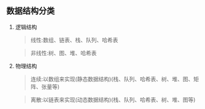 ## 数据结构分类

1. 逻辑结构

   > 线性:数组、链表、栈、队列、哈希表

   > 非线性:树、图、堆、哈希表

2. 物理结构

   > 连续:以数组来实现(静态数据结构)(栈、队列、哈希表、树、堆、图、矩阵、张量等)

   > 离散:以链表来实现(动态数据结构)(栈、队列、哈希表、树、堆、图等)
